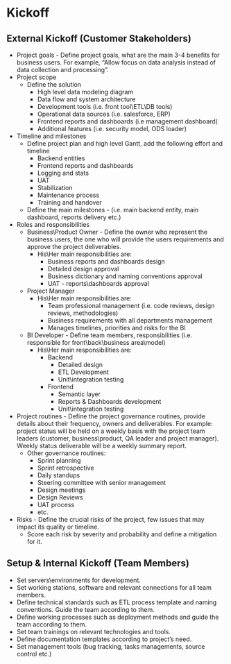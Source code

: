 # Kickoff
## External Kickoff (Customer Stakeholders)
- Project goals - Define project goals, what are the main 3-4 benefits for business users. For example, “Allow focus on data analysis instead of data collection and processing”.
- Project scope
	- Define the solution
		- High level data modeling diagram
		- Data flow and system architecture
		- Development tools (i.e. front tool\ETL\DB tools)
		- Operational data sources (i.e. salesforce, ERP)
		- Frontend reports and dashboards (i.e management dashboard)
		- Additional features (i.e. security model, ODS loader)
- Timeline and milestones
	- Define project plan and high level Gantt, add the following effort and timeline
		- Backend entities
		- Frontend reports and dashboards
		- Logging and stats
		- UAT
		- Stabilization
		- Maintenance process
		- Training and handover
	- Define the main milestones - (i.e. main backend entity, main dashboard, reports delivery etc.)
- Roles and responsibilities
	- Business\Product Owner - Define the owner who represent the business users, the one who will provide the users requirements and approve the project deliverables.
		- His\Her main responsibilities are:
			- Business reports and dashboards design
			- Detailed design approval
			- Business dictionary and naming conventions approval
			- UAT - reports\dashboards approval
	- Project Manager 
		- His\Her main responsibilities are:
			- Team professional management (i.e. code reviews, design reviews, methodologies)
			- Business requirements with all departments management
			- Manages timelines, priorities and risks for the BI
	- BI Developer - Define team members, responsibilities (i.e. responsible for front\back\business area\model)
		- His\Her main responsibilities are:
			- Backend 
				- Detailed design
				- ETL Development
				- Unit\integration testing
			- Frontend
				- Semantic layer
				- Reports & Dashboards development
				- Unit\integration testing
- Project routines - Define the project governance routines, provide details about their frequency, owners and deliverables. For example: project status will be held on a weekly basis with the project team leaders (customer, business\product, QA leader and project manager). Weekly status deliverable will be a weekly summary report.
	- Other governance routines:
		- Sprint planning
		- Sprint retrospective
		- Daily standups
		- Steering committee with senior management
		- Design meetings
		- Design Reviews
		- UAT process 
		- etc.
- Risks - Define the crucial risks of the project, few issues that may impact its quality or timeline.
	- Score each risk by severity and probability and define a mitigation for it.
## Setup & Internal Kickoff (Team Members)
- Set servers\environments for development.
- Set working stations, software and relevant connections for all team members.
- Define technical standards such as ETL process template and naming conventions. Guide the team according to them.
- Define working processes such as deployment methods and guide the team according to them.
- Set team trainings on relevant technologies and tools.
- Define documentation templates according to project’s need.
- Set management tools (bug tracking, tasks managements, source control etc.)

